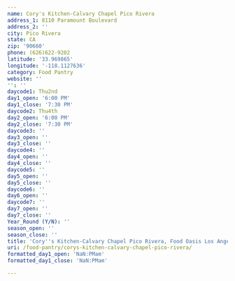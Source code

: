 ```yaml
---
name: Cory's Kitchen-Calvary Chapel Pico Rivera
address_1: 8110 Paramount Boulevard
address_2: ''
city: Pico Rivera
state: CA
zip: '90660'
phone: (626)622-9202
latitude: '33.969865'
longitude: '-118.1127636'
category: Food Pantry
website: ''
'': ''
daycode1: Thu2nd
day1_open: '6:00 PM'
day1_close: '7:30 PM'
daycode2: Thu4th
day2_open: '6:00 PM'
day2_close: '7:30 PM'
daycode3: ''
day3_open: ''
day3_close: ''
daycode4: ''
day4_open: ''
day4_close: ''
daycode5: ''
day5_open: ''
day5_close: ''
daycode6: ''
day6_open: ''
daycode7: ''
day7_open: ''
day7_close: ''
Year_Round (Y/N): ''
season_open: ''
season_close: ''
title: 'Cory''s Kitchen-Calvary Chapel Pico Rivera, Food Oasis Los Angeles'
uri: /food-pantry/corys-kitchen-calvary-chapel-pico-rivera/
formatted_day1_open: 'NaN:PMam'
formatted_day1_close: 'NaN:PMam'

---
```

